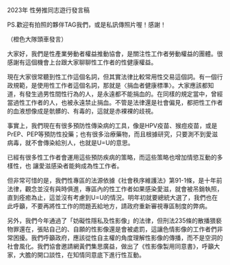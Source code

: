 ---
---
2023年 性勞推同志遊行發言稿

PS.歡迎有拍照的夥伴TAG我們，或是私訊傳照片喔！感謝！

（橙色大隊頭車發言）

大家好，我們是性產業勞動者權益推動協會，是關注性工作者勞動權益的團體。很感謝有這個機會上台跟大家聊聊性工作者的性健康權益。

現在大家很常聽到性工作這個名詞，但其實法律比較常用性交易這個詞。有一個行政規範，是使用性工作者這個名詞，那就是〈捐血者健康標準〉。大家應該都知道，有發生過男性間性行為的人，是永遠都不能捐血的。在同樣的規定當中，曾經當過性工作者的人，也被永遠禁止捐血。不管是法律還是社會偏見，都把性工作者的血液想像成是骯髒的、有毒的，這就是赤裸裸的歧視。

事實上，我們現在有很多預防性傳染病的工具，像是HPV疫苗、猴痘疫苗，或是PrEP、PEP等預防性投藥；也有很多治療藥物，而且根據研究，只要測不到愛滋病毒，就不會傳染給別人，也就是U=U的意思。

已經有很多性工作者會運用這些預防疾病的策略，而這些策略也增加情慾互動的多樣性，也
讓愛滋感染者能夠成為性工作者。

但非常可惜的是，我們性專區的法源依據《社會秩序維護法》第91-1條，是十年前法律，觀念並沒有與時俱進，專區內的性工作者如果感染愛滋，就會被吊銷執照，直到痊癒為止，這並沒有考慮到U=U的情況。明年初就要總統大選了，我們也在此呼籲，不要再將性工作的問題丟給地方，請政府重新審視專區制度的弊病。

另外，我們今年通過了「妨礙性隱私及性影像」的法律，但刑法235條的散播猥褻物罪還在，張貼自己的、自願的性影像還是會被處罰，這讓色情影像的工作者們非常困擾。我們呼籲政府，應該從性自主權的角度理解性影像的傳播，而不是空洞的社會風化。我們協會邀請網黃們集思廣益，做出了《性影像製用同意書》，呼籲大家，大膽的開口談性，在知情同意底下進行性互動。